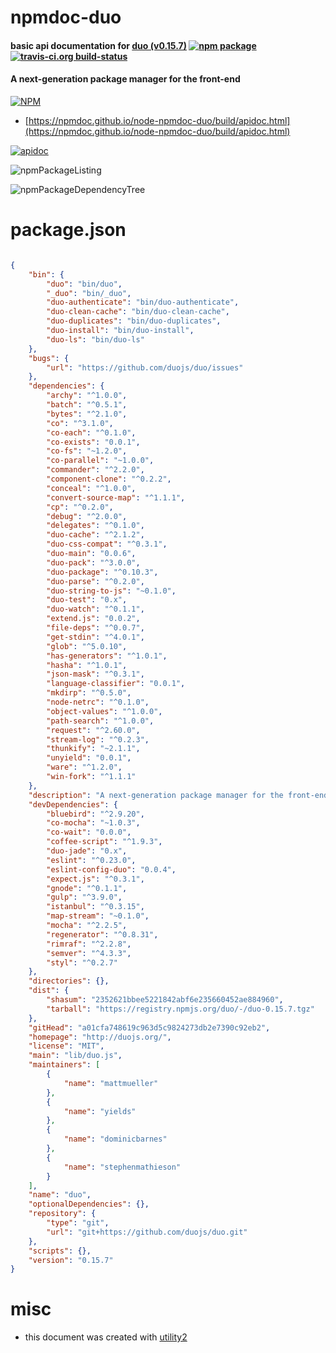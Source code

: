 # npmdoc-duo

#### basic api documentation for  [duo (v0.15.7)](http://duojs.org/)  [![npm package](https://img.shields.io/npm/v/npmdoc-duo.svg?style=flat-square)](https://www.npmjs.org/package/npmdoc-duo) [![travis-ci.org build-status](https://api.travis-ci.org/npmdoc/node-npmdoc-duo.svg)](https://travis-ci.org/npmdoc/node-npmdoc-duo)

#### A next-generation package manager for the front-end

[![NPM](https://nodei.co/npm/duo.png?downloads=true&downloadRank=true&stars=true)](https://www.npmjs.com/package/duo)

- [https://npmdoc.github.io/node-npmdoc-duo/build/apidoc.html](https://npmdoc.github.io/node-npmdoc-duo/build/apidoc.html)

[![apidoc](https://npmdoc.github.io/node-npmdoc-duo/build/screenCapture.buildCi.browser.%252Ftmp%252Fbuild%252Fapidoc.html.png)](https://npmdoc.github.io/node-npmdoc-duo/build/apidoc.html)

![npmPackageListing](https://npmdoc.github.io/node-npmdoc-duo/build/screenCapture.npmPackageListing.svg)

![npmPackageDependencyTree](https://npmdoc.github.io/node-npmdoc-duo/build/screenCapture.npmPackageDependencyTree.svg)



# package.json

```json

{
    "bin": {
        "duo": "bin/duo",
        "_duo": "bin/_duo",
        "duo-authenticate": "bin/duo-authenticate",
        "duo-clean-cache": "bin/duo-clean-cache",
        "duo-duplicates": "bin/duo-duplicates",
        "duo-install": "bin/duo-install",
        "duo-ls": "bin/duo-ls"
    },
    "bugs": {
        "url": "https://github.com/duojs/duo/issues"
    },
    "dependencies": {
        "archy": "^1.0.0",
        "batch": "^0.5.1",
        "bytes": "^2.1.0",
        "co": "^3.1.0",
        "co-each": "^0.1.0",
        "co-exists": "0.0.1",
        "co-fs": "~1.2.0",
        "co-parallel": "~1.0.0",
        "commander": "^2.2.0",
        "component-clone": "^0.2.2",
        "conceal": "^1.0.0",
        "convert-source-map": "^1.1.1",
        "cp": "^0.2.0",
        "debug": "^2.0.0",
        "delegates": "^0.1.0",
        "duo-cache": "^2.1.2",
        "duo-css-compat": "^0.3.1",
        "duo-main": "0.0.6",
        "duo-pack": "^3.0.0",
        "duo-package": "^0.10.3",
        "duo-parse": "^0.2.0",
        "duo-string-to-js": "~0.1.0",
        "duo-test": "0.x",
        "duo-watch": "^0.1.1",
        "extend.js": "0.0.2",
        "file-deps": "^0.0.7",
        "get-stdin": "^4.0.1",
        "glob": "^5.0.10",
        "has-generators": "^1.0.1",
        "hasha": "^1.0.1",
        "json-mask": "^0.3.1",
        "language-classifier": "0.0.1",
        "mkdirp": "^0.5.0",
        "node-netrc": "^0.1.0",
        "object-values": "^1.0.0",
        "path-search": "^1.0.0",
        "request": "^2.60.0",
        "stream-log": "^0.2.3",
        "thunkify": "~2.1.1",
        "unyield": "0.0.1",
        "ware": "^1.2.0",
        "win-fork": "^1.1.1"
    },
    "description": "A next-generation package manager for the front-end",
    "devDependencies": {
        "bluebird": "^2.9.20",
        "co-mocha": "~1.0.3",
        "co-wait": "0.0.0",
        "coffee-script": "^1.9.3",
        "duo-jade": "0.x",
        "eslint": "^0.23.0",
        "eslint-config-duo": "0.0.4",
        "expect.js": "^0.3.1",
        "gnode": "^0.1.1",
        "gulp": "^3.9.0",
        "istanbul": "^0.3.15",
        "map-stream": "~0.1.0",
        "mocha": "^2.2.5",
        "regenerator": "^0.8.31",
        "rimraf": "^2.2.8",
        "semver": "^4.3.3",
        "styl": "^0.2.7"
    },
    "directories": {},
    "dist": {
        "shasum": "2352621bbee5221842abf6e235660452ae884960",
        "tarball": "https://registry.npmjs.org/duo/-/duo-0.15.7.tgz"
    },
    "gitHead": "a01cfa748619c963d5c9824273db2e7390c92eb2",
    "homepage": "http://duojs.org/",
    "license": "MIT",
    "main": "lib/duo.js",
    "maintainers": [
        {
            "name": "mattmueller"
        },
        {
            "name": "yields"
        },
        {
            "name": "dominicbarnes"
        },
        {
            "name": "stephenmathieson"
        }
    ],
    "name": "duo",
    "optionalDependencies": {},
    "repository": {
        "type": "git",
        "url": "git+https://github.com/duojs/duo.git"
    },
    "scripts": {},
    "version": "0.15.7"
}
```



# misc
- this document was created with [utility2](https://github.com/kaizhu256/node-utility2)
